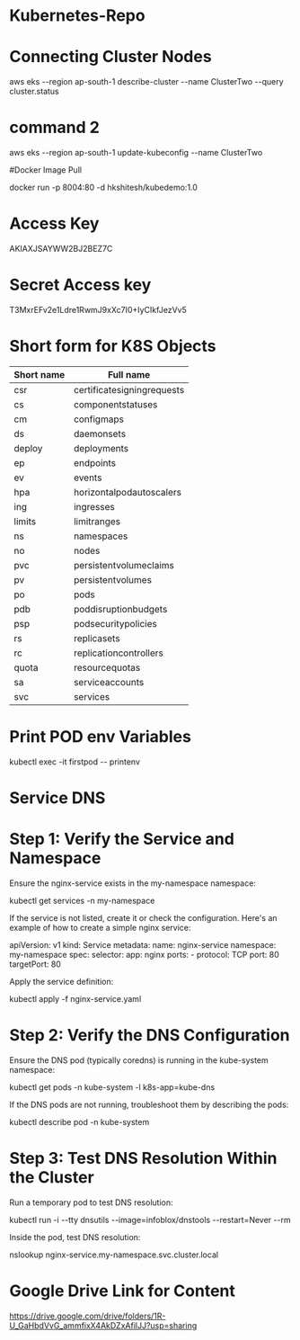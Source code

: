 # Kubernetes-Repo

# Connecting Cluster Nodes

aws eks --region ap-south-1 describe-cluster --name ClusterTwo --query cluster.status

# command 2
aws eks --region ap-south-1 update-kubeconfig --name ClusterTwo


#Docker Image Pull

docker run -p 8004:80 -d hkshitesh/kubedemo:1.0


# Access Key

AKIAXJSAYWW2BJ2BEZ7C

# Secret Access key

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

# Short form for K8S Objects

| Short name           | Full name                    |
| -------------------- | ---------------------------- |
|  csr                 |  certificatesigningrequests  |
|  cs                  |  componentstatuses           |
|  cm                  |  configmaps                  |
|  ds                  |  daemonsets                  |
|  deploy              |  deployments                 |
|  ep                  |  endpoints                   |
|  ev                  |  events                      |
|  hpa                 |  horizontalpodautoscalers    |
|  ing                 |  ingresses                   |
|  limits              |  limitranges                 |
|  ns                  |  namespaces                  |
|  no                  |  nodes                       |
|  pvc                 |  persistentvolumeclaims      |
|  pv                  |  persistentvolumes           |
|  po                  |  pods                        |
|  pdb                 |  poddisruptionbudgets        |
|  psp                 |  podsecuritypolicies         |
|  rs                  |  replicasets                 |
|  rc                  |  replicationcontrollers      |
|  quota               |  resourcequotas              |
|  sa                  |  serviceaccounts             |
|  svc                 |  services                    |

# Print POD env Variables

 kubectl exec -it firstpod -- printenv


# Service DNS

# Step 1: Verify the Service and Namespace

Ensure the nginx-service exists in the my-namespace namespace:

kubectl get services -n my-namespace

If the service is not listed, create it or check the configuration. Here's an example of how to create a simple nginx service:


apiVersion: v1
kind: Service
metadata:
  name: nginx-service
  namespace: my-namespace
spec:
  selector:
    app: nginx
  ports:
    - protocol: TCP
      port: 80
      targetPort: 80

Apply the service definition:


kubectl apply -f nginx-service.yaml

# Step 2: Verify the DNS Configuration

Ensure the DNS pod (typically coredns) is running in the kube-system namespace:


kubectl get pods -n kube-system -l k8s-app=kube-dns

If the DNS pods are not running, troubleshoot them by describing the pods:

kubectl describe pod <dns-pod-name> -n kube-system

# Step 3: Test DNS Resolution Within the Cluster

Run a temporary pod to test DNS resolution:

kubectl run -i --tty dnsutils --image=infoblox/dnstools --restart=Never --rm

Inside the pod, test DNS resolution:

nslookup nginx-service.my-namespace.svc.cluster.local

# Google Drive Link for Content
https://drive.google.com/drive/folders/1R-U_GaHbdVvG_ammfixX4AkDZxAfilJJ?usp=sharing
